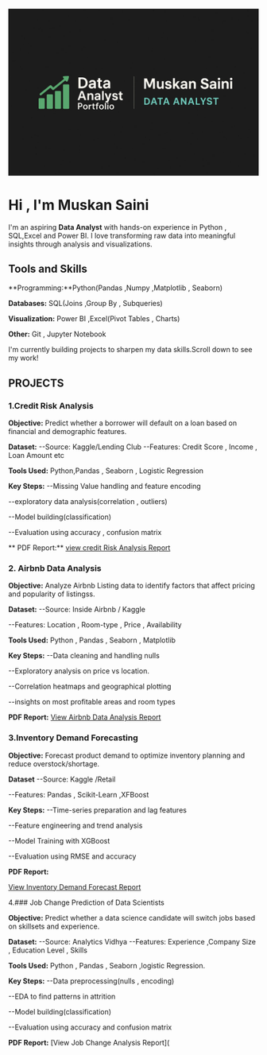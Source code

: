 ![Data Analyst Portfolio](https://github.com/MuskanSaini1/data-analyst-portfolio/blob/main/Data%20Analyst%20Portfolio.jpg)


# Hi , I'm Muskan Saini
I'm an aspiring **Data Analyst** with hands-on experience in Python , SQL,Excel and Power BI.
I love transforming raw data into meaningful insights through analysis and visualizations.

## Tools and Skills
**Programming:**Python(Pandas ,Numpy ,Matplotlib , Seaborn)

**Databases:** SQL(Joins ,Group By , Subqueries)

**Visualization:** Power BI ,Excel(Pivot Tables , Charts)

**Other:** Git , Jupyter Notebook

I'm currently building projects to sharpen my data skills.Scroll down to see my work!


## PROJECTS

### 1.Credit Risk Analysis
**Objective:**
Predict whether a borrower will default on a loan based on financial and demographic features.

**Dataset:**
--Source: Kaggle/Lending Club
--Features: Credit Score , Income , Loan Amount etc

**Tools Used:**
Python,Pandas , Seaborn , Logistic Regression

**Key Steps:**
--Missing Value handling and feature encoding

--exploratory data analysis(correlation , outliers)

--Model building(classification)

--Evaluation using accuracy , confusion matrix

** PDF Report:**
[view credit Risk Analysis Report](https://github.com/MuskanSaini1/data-analyst-portfolio/blob/main/Credit_Risk_Analysis.pdf)



### 2. Airbnb Data Analysis

**Objective:**
Analyze Airbnb Listing data to identify factors that affect pricing and popularity of listingss.

**Dataset:**
--Source: Inside Airbnb / Kaggle

--Features: Location , Room-type , Price , Availability

**Tools Used:**
Python , Pandas , Seaborn , Matplotlib

**Key Steps:**
--Data cleaning and handling nulls

--Exploratory analysis on price vs location.

--Correlation heatmaps and geographical plotting

--insights on most profitable areas and room types

**PDF Report:**
[View Airbnb Data Analysis Report](https://github.com/MuskanSaini1/data-analyst-portfolio/blob/main/Airbnb%20Data%20Analysis(Project).pdf)



### 3.Inventory Demand Forecasting

**Objective:**
Forecast product demand to optimize inventory planning and reduce overstock/shortage.

**Dataset**
--Source: Kaggle /Retail

--Features: Pandas , Scikit-Learn ,XFBoost

**Key Steps:**
--Time-series preparation and lag features

--Feature engineering and trend analysis 

--Model Training with XGBoost

--Evaluation using RMSE and accuracy

**PDF Report:**

[View Inventory Demand Forecast Report](https://github.com/MuskanSaini1/data-analyst-portfolio/blob/main/Inventory_Project_RealWorld_Updated.pdf)



4.### Job Change Prediction of Data Scientists

**Objective:**
Predict whether a data science candidate will switch jobs based on skillsets and experience.

**Dataset:**
--Source: Analytics Vidhya
--Features: Experience ,Company Size , Education Level , Skills

**Tools Used:**
Python , Pandas , Seaborn ,logistic Regression.

**Key Steps:**
--Data preprocessing(nulls , encoding)

--EDA to find patterns in attrition

--Model building(classification)

--Evaluation using accuracy and confusion matrix


**PDF Report:**
[View Job Change Analysis Report](
